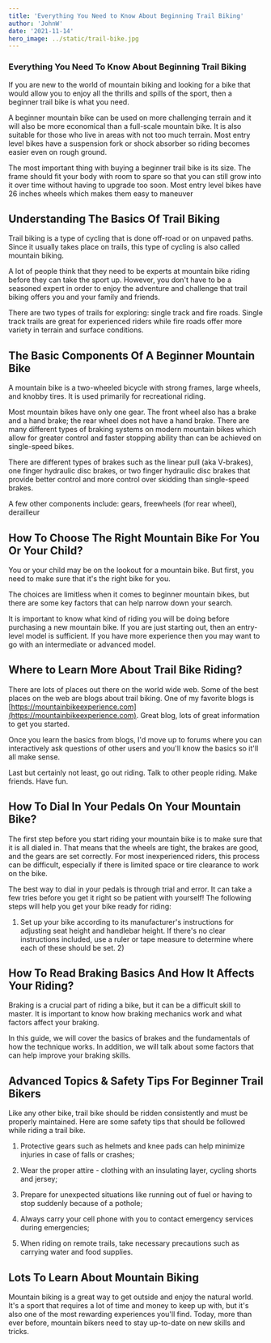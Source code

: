 ```yaml
---
title: 'Everything You Need to Know About Beginning Trail Biking'
author: 'JohnW'
date: '2021-11-14'
hero_image: ../static/trail-bike.jpg
---
```


### Everything You Need To Know About Beginning Trail Biking
If you are new to the world of mountain biking and looking for a bike that would allow you to enjoy all the thrills and spills of the sport, then a beginner trail bike is what you need.

A beginner mountain bike can be used on more challenging terrain and it will also be more economical than a full-scale mountain bike. It is also suitable for those who live in areas with not too much terrain. Most entry level bikes have a suspension fork or shock absorber so riding becomes easier even on rough ground.

The most important thing with buying a beginner trail bike is its size. The frame should fit your body with room to spare so that you can still grow into it over time without having to upgrade too soon. Most entry level bikes have 26 inches wheels which makes them easy to maneuver

## Understanding The Basics Of Trail Biking
Trail biking is a type of cycling that is done off-road or on unpaved paths. Since it usually takes place on trails, this type of cycling is also called mountain biking.

A lot of people think that they need to be experts at mountain bike riding before they can take the sport up. However, you don't have to be a seasoned expert in order to enjoy the adventure and challenge that trail biking offers you and your family and friends.

There are two types of trails for exploring: single track and fire roads. Single track trails are great for experienced riders while fire roads offer more variety in terrain and surface conditions.

## The Basic Components Of A Beginner Mountain Bike
A mountain bike is a two-wheeled bicycle with strong frames, large wheels, and knobby tires. It is used primarily for recreational riding.

Most mountain bikes have only one gear. The front wheel also has a brake and a hand brake; the rear wheel does not have a hand brake. There are many different types of braking systems on modern mountain bikes which allow for greater control and faster stopping ability than can be achieved on single-speed bikes.

There are different types of brakes such as the linear pull (aka V-brakes), one finger hydraulic disc brakes, or two finger hydraulic disc brakes that provide better control and more control over skidding than single-speed brakes.

A few other components include: gears, freewheels (for rear wheel), derailleur

## How To Choose The Right Mountain Bike For You Or Your Child?
You or your child may be on the lookout for a mountain bike. But first, you need to make sure that it's the right bike for you.

The choices are limitless when it comes to beginner mountain bikes, but there are some key factors that can help narrow down your search.

It is important to know what kind of riding you will be doing before purchasing a new mountain bike. If you are just starting out, then an entry-level model is sufficient. If you have more experience then you may want to go with an intermediate or advanced model.

## Where to Learn More About Trail Bike Riding?
There are lots of places out there on the world wide web. Some of the best places on the web are blogs about trail biking. One of my favorite blogs is [https://mountainbikeexperience.com](https://mountainbikeexperience.com).  Great blog, lots of great information to get you started.

Once you learn the basics from blogs, I'd move up to forums where you can interactively ask questions of other users and you'll know the basics so it'll all make sense.

Last but certainly not least, go out riding. Talk to other people riding. Make friends. Have fun.

## How To Dial In Your Pedals On Your Mountain Bike?
The first step before you start riding your mountain bike is to make sure that it is all dialed in. That means that the wheels are tight, the brakes are good, and the gears are set correctly. For most inexperienced riders, this process can be difficult, especially if there is limited space or tire clearance to work on the bike.

The best way to dial in your pedals is through trial and error. It can take a few tries before you get it right so be patient with yourself! The following steps will help you get your bike ready for riding:

1) Set up your bike according to its manufacturer's instructions for adjusting seat height and handlebar height. If there's no clear instructions included, use a ruler or tape measure to determine where each of these should be set. 2)

## How To Read Braking Basics And How It Affects Your Riding?
Braking is a crucial part of riding a bike, but it can be a difficult skill to master. It is important to know how braking mechanics work and what factors affect your braking.

In this guide, we will cover the basics of brakes and the fundamentals of how the technique works. In addition, we will talk about some factors that can help improve your braking skills.

## Advanced Topics & Safety Tips For Beginner Trail Bikers
Like any other bike, trail bike should be ridden consistently and must be properly maintained. Here are some safety tips that should be followed while riding a trail bike.

1. Protective gears such as helmets and knee pads can help minimize injuries in case of falls or crashes;

2. Wear the proper attire - clothing with an insulating layer, cycling shorts and jersey;

3. Prepare for unexpected situations like running out of fuel or having to stop suddenly because of a pothole;

4. Always carry your cell phone with you to contact emergency services during emergencies;

5. When riding on remote trails, take necessary precautions such as carrying water and food supplies.

## Lots To Learn About Mountain Biking
Mountain biking is a great way to get outside and enjoy the natural world. It's a sport that requires a lot of time and money to keep up with, but it's also one of the most rewarding experiences you'll find. Today, more than ever before, mountain bikers need to stay up-to-date on new skills and tricks.

